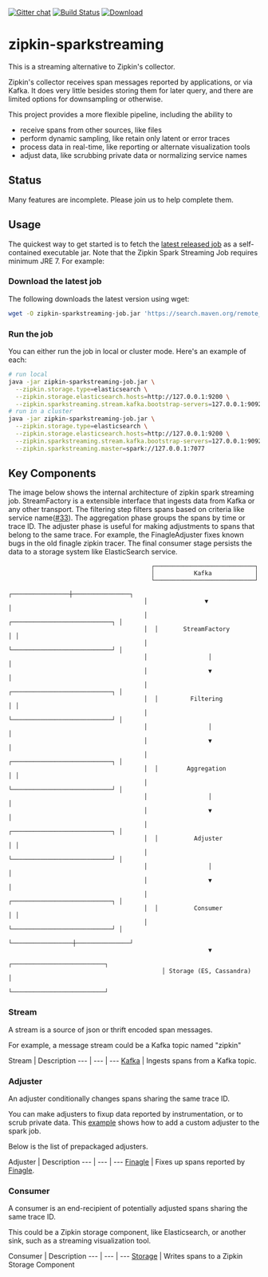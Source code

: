 [![Gitter chat](http://img.shields.io/badge/gitter-join%20chat%20%E2%86%92-brightgreen.svg)](https://gitter.im/openzipkin/zipkin) [![Build Status](https://circleci.com/gh/openzipkin/zipkin-azure.svg?style=svg)](https://circleci.com/gh/openzipkin/zipkin-sparkstreaming) [![Download](https://api.bintray.com/packages/openzipkin/maven/zipkin-sparkstreaming/images/download.svg) ](https://bintray.com/openzipkin/maven/zipkin-sparkstreaming/_latestVersion)

# zipkin-sparkstreaming
This is a streaming alternative to Zipkin's collector.

Zipkin's collector receives span messages reported by applications, or
via Kafka. It does very little besides storing them for later query, and
there are limited options for downsampling or otherwise.

This project provides a more flexible pipeline, including the ability to
* receive spans from other sources, like files
* perform dynamic sampling, like retain only latent or error traces
* process data in real-time, like reporting or alternate visualization tools
* adjust data, like scrubbing private data or normalizing service names

## Status
Many features are incomplete. Please join us to help complete them.

## Usage

The quickest way to get started is to fetch the [latest released job](https://search.maven.org/remote_content?g=io.zipkin.sparkstreaming&a=zipkin-sparkstreaming-job&v=LATEST) as a self-contained executable jar. Note that the Zipkin Spark Streaming Job requires minimum JRE 7. For example:

### Download the latest job
The following downloads the latest version using wget:

```bash
wget -O zipkin-sparkstreaming-job.jar 'https://search.maven.org/remote_content?g=io.zipkin.sparkstreaming&a=zipkin-sparkstreaming-job&v=LATEST'
```

### Run the job
You can either run the job in local or cluster mode. Here's an example of each:

```bash
# run local
java -jar zipkin-sparkstreaming-job.jar \
  --zipkin.storage.type=elasticsearch \
  --zipkin.storage.elasticsearch.hosts=http://127.0.0.1:9200 \
  --zipkin.sparkstreaming.stream.kafka.bootstrap-servers=127.0.0.1:9092
# run in a cluster
java -jar zipkin-sparkstreaming-job.jar \
  --zipkin.storage.type=elasticsearch \
  --zipkin.storage.elasticsearch.hosts=http://127.0.0.1:9200 \
  --zipkin.sparkstreaming.stream.kafka.bootstrap-servers=127.0.0.1:9092 \
  --zipkin.sparkstreaming.master=spark://127.0.0.1:7077
```


## Key Components

The image below shows the internal architecture of zipkin spark streaming job. StreamFactory is a extensible interface that ingests data from Kafka or any other transport. The filtering step filters spans based on criteria like service name([#33](https://github.com/openzipkin/zipkin-sparkstreaming/issues/33)). The aggregation phase groups the spans by time or trace ID. The adjuster phase is useful for making adjustments to spans that belong to the same trace. For example, the FinagleAdjuster fixes known bugs in the old finagle zipkin tracer. The final consumer stage persists the data to a storage system like ElasticSearch service. 

                                    
                                            ┌────────────────────────────┐   
                                            │           Kafka            │   
                                            └────────────────────────────┘   
                                          ┌────────────────┼────────────────┐
                                          │                ▼                │
                                          │  ┌────────────────────────────┐ │
                                          │  │       StreamFactory        │ │
                                          │  └────────────────────────────┘ │
                                          │                 │               │
                                          │                 ▼               │
                                          │  ┌────────────────────────────┐ │
                                          │  │         Filtering          │ │
                                          │  └────────────────────────────┘ │
                                          │                 │               │
                                          │                 ▼               │
                                          │  ┌────────────────────────────┐ │
                                          │  │        Aggregation         │ │
                                          │  └────────────────────────────┘ │
                                          │                 │               │
                                          │                 ▼               │
                                          │  ┌────────────────────────────┐ │
                                          │  │          Adjuster          │ │
                                          │  └────────────────────────────┘ │
                                          │                 │               │
                                          │                 ▼               │
                                          │  ┌────────────────────────────┐ │
                                          │  │          Consumer          │ │
                                          │  └────────────────────────────┘ │
                                          └─────────────────┼───────────────┘
                                                            ▼                
                                               ┌──────────────────────────┐  
                                               │ Storage (ES, Cassandra)  │  
                                               └──────────────────────────┘  
                                               
### Stream
A stream is a source of json or thrift encoded span messages.

For example, a message stream could be a Kafka topic named "zipkin"

Stream | Description
--- | --- | ---
[Kafka](./stream/kafka) | Ingests spans from a Kafka topic.

### Adjuster
An adjuster conditionally changes spans sharing the same trace ID.

You can make adjusters to fixup data reported by instrumentation, or to
scrub private data. This [example](https://github.com/openzipkin/zipkin-sparkstreaming-example) shows how to add a custom adjuster to the spark job.

Below is the list of prepackaged adjusters.

Adjuster | Description
--- | --- | ---
[Finagle](./adjuster/finagle) | Fixes up spans reported by [Finagle](https://github.com/twitter/finagle/tree/develop/finagle-zipkin).

### Consumer
A consumer is an end-recipient of potentially adjusted spans sharing the
same trace ID.

This could be a Zipkin storage component, like Elasticsearch, or another
sink, such as a streaming visualization tool.

Consumer | Description
--- | --- | ---
[Storage](./consumer/storage) | Writes spans to a Zipkin Storage Component
